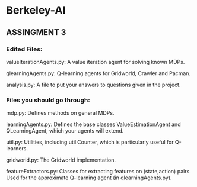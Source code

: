 # Berkeley-AI

## ASSINGMENT 3

### Edited Files:
valueIterationAgents.py: A value iteration agent for solving known MDPs.

qlearningAgents.py: Q-learning agents for Gridworld, Crawler and Pacman.

analysis.py: A file to put your answers to questions given in the project.

### Files you should go through:
mdp.py: Defines methods on general MDPs.

learningAgents.py: Defines the base classes ValueEstimationAgent and QLearningAgent, which your agents will extend.

util.py: Utilities, including util.Counter, which is particularly useful for Q-learners.

gridworld.py: The Gridworld implementation.

featureExtractors.py: Classes for extracting features on (state,action) pairs. Used for the approximate Q-learning agent (in qlearningAgents.py).
